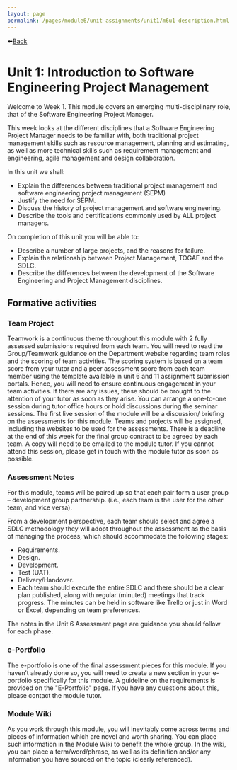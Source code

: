 ```yaml
---
layout: page
permalink: /pages/module6/unit-assignments/unit1/m6u1-description.html
---
```


⬅️[Back](/pages/module6/unit-assignments/unit1/m6u1.html)

# Unit 1: Introduction to Software Engineering Project Management

Welcome to Week 1. This module covers an emerging multi-disciplinary role, that of the Software Engineering Project Manager.

This week looks at the different disciplines that a Software Engineering Project Manager needs to be familiar with, both traditional project management skills such as resource management, planning and estimating, as well as more technical skills such as requirement management and engineering, agile management and design collaboration.

In this unit we shall:
- Explain the differences between traditional project management and software engineering project management (SEPM)
- Justify the need for SEPM.
- Discuss the history of project management and software engineering.
- Describe the tools and certifications commonly used by ALL project managers.

On completion of this unit you will be able to:
- Describe a number of large projects, and the reasons for failure.
- Explain the relationship between Project Management, TOGAF and the SDLC.
- Describe the differences between the development of the Software Engineering and Project Management disciplines.

## Formative activities


### Team Project
Teamwork is a continuous theme throughout this module with 2 fully assessed submissions required from each team.  You will need to read the Group/Teamwork guidance on the Department website regarding team roles and the scoring of team activities. The scoring system is based on a team score from your tutor and a peer assessment score from each team member using the template available in unit 6 and 11 assignment submission portals. Hence, you will need to ensure continuous engagement in your team activities. If there are any issues, these should be brought to the attention of your tutor as soon as they arise. You can arrange a one-to-one session during tutor office hours or hold discussions during the seminar sessions.
The first live session of the module will be a discussion/ briefing on the assessments for this module. Teams and projects will be assigned, including the websites to be used for the assessments. There is a deadline at the end of this week for the final group contract to be agreed by each team. A copy will need to be emailed to the module tutor. If you cannot attend this session, please get in touch with the module tutor as soon as possible.

### Assessment Notes
For this module, teams will be paired up so that each pair form a user group – development group partnership. (i.e., each team is the user for the other team, and vice versa).

From a development perspective, each team should select and agree a SDLC methodology they will adopt throughout the assessment as the basis of managing the process, which should accommodate the following stages: 

- Requirements.
- Design.
- Development.
- Test (UAT).
- Delivery/Handover.
- Each team should execute the entire SDLC and there should be a clear plan published, along with regular (minuted) meetings that track progress. The minutes can be held in software like Trello or just in Word or Excel, depending on team preferences.

The notes in the Unit 6 Assessment page are guidance you should follow for each phase.

### e-Portfolio
The e-portfolio is one of the final assessment pieces for this module. If you haven’t already done so, you will need to create a new section in your e-portfolio specifically for this module. A guideline on the requirements is provided on the "E-Portfolio" page. If you have any questions about this, please contact the module tutor.

### Module Wiki
As you work through this module, you will inevitably come across terms and pieces of information which are novel and worth sharing. You can place such information in the Module Wiki to benefit the whole group. In the wiki, you can place a term/word/phrase, as well as its definition and/or any information you have sourced on the topic (clearly referenced).
